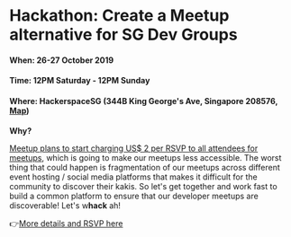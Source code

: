 
# Hackathon: Create a Meetup alternative for SG Dev Groups
#### When: 26-27 October 2019
#### Time: 12PM Saturday - 12PM Sunday
#### Where: HackerspaceSG (344B King George's Ave, Singapore 208576, [Map](https://goo.gl/maps/ZuYMsrPNRypouSer6))

**Why?**

[Meetup plans to start charging US$ 2 per RSVP to all attendees for meetups](https://www.meetup.com/lp/paymentchanges), which is going to make our meetups less accessible. The worst thing that could happen is fragmentation of our meetups across different event hosting / social media platforms that makes it difficult for the community to discover their kakis. So let's get together and work fast to build a common platform to ensure that our developer meetups are discoverable! Let's w**hack** ah!

👉[More details and RSVP here](https://github.com/shiling/sg-dev-meetup-hackathon/issues/1)
